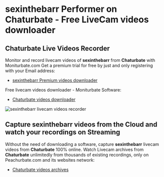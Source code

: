 # sexinthebarr Performer on Chaturbate - Free LiveCam videos downloader

## Chaturbate Live Videos Recorder

Monitor and record livecam videos of **sexinthebarr** from **Chaturbate** with Moniturbate.com
Get a premium trial for free by just and only registering with your Email address:
* [sexinthebarr Premium videos downloader](https://moniturbate.com/request-demo-licence-key.html)

Free livecam videos downloader - Moniturbate Software:
* [Chaturbate videos downloader](https://moniturbate.com/moniturbate-download-software.html)

![sexinthebarr livecam videos recorder](https://peachurnet.com/templates/moniturbate-software.png)


## Capture sexinthebarr videos from the Cloud and watch your recordings on Streaming

Without the need of downloading a software, capture **sexinthebarr** livecam videos from **Chaturbate** 100% online.
Watch Livecam archives from **Chaturbate** unlimitedly from thousands of existing recordings, only on Peachurbate.com and its websites network:
* [Chaturbate videos archives](https://peachurnet.com/)